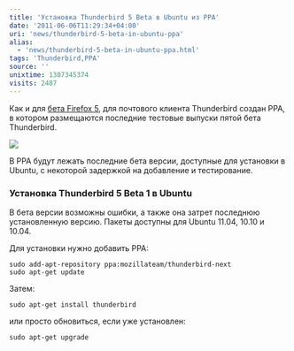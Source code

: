 ```yaml
---
title: 'Установка Thunderbird 5 Beta в Ubuntu из PPA'
date: '2011-06-06T11:29:34+04:00'
uri: 'news/thunderbird-5-beta-in-ubuntu-ppa'
alias: 
  - 'news/thunderbird-5-beta-in-ubuntu-ppa.html'
tags: 'Thunderbird,PPA'
source: ''
unixtime: 1307345374
visits: 2487
---
```

Как и для [бета Firefox 5](apps/firefox-5-beta-in-ubuntu-ppa), для почтового клиента Thunderbird создан PPA, в котором размещаются последние тестовые выпуски пятой бета Thunderbird.

[![](img/2011/06/06/11-00/thunderbird-5802991753-o.jpg)](img/2011/06/06/11-00/thunderbird-5802991753-o.jpg)

В PPA будут лежать последние бета версии, доступные для установки в Ubuntu, с некоторой задержкой на добавление и тестирование.

### Установка Thunderbird 5 Beta 1 в Ubuntu

В бета версии возможны ошибки, а также она затрет последнюю установленную версию. Пакеты доступны для Ubuntu 11.04, 10.10 и 10.04.

Для установки нужно добавить PPA:

```
sudo add-apt-repository ppa:mozillateam/thunderbird-next
sudo apt-get update
```

Затем:

```
sudo apt-get install thunderbird
```

или просто обновиться, если уже установлен:

```
sudo apt-get upgrade
```
